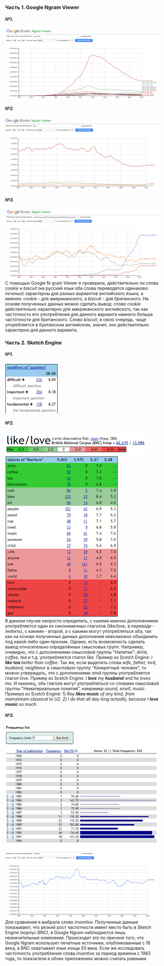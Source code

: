 ### Часть 1. Google Ngram Viewer  
##### №1.  
![](https://github.com/varvaravedeneeva/hw6/blob/master/1Скрин.PNG)  
##### №2.  
![](https://github.com/varvaravedeneeva/hw6/blob/master/2Скрин.PNG)  
##### №3.  
![](https://github.com/varvaravedeneeva/hw6/blob/master/3Скрин.PNG)  
С помощью Google N-gram Viewer я проверила, действительно ли слова *cookie* и *biscuit* (на русский язык оба слова переводятся одинаково: *печенье*) характерны для разных вариантов английского языка, а именно: *cookie* - для американского, а *biscuit* - для британского. На основе полученных данных можно сделать вывод: слово *cookie* действительно характерно для амкриканского английского, так как частотность его употребления для данного варианта намного больше частотности для британского. Слово *biscuit*, в свою очередь, чаще упоребляется в британском английском, значит, оно действительно характерно для данного варианта.  

### Часть 2. Sketch Engine  
##### №1.  
![](https://github.com/varvaravedeneeva/hw6/blob/master/СнимокModifiers.PNG)  
##### №2.  
![](https://github.com/varvaravedeneeva/hw6/blob/master/СнимокLikeLove.PNG)  
![](https://github.com/varvaravedeneeva/hw6/blob/master/СнимокObjects.PNG)  
В данном случае непросто определить, с какими именно дополнениями употребляется один из синонимичных глаголов (*like/love*, в переводе - *любить*), с какими - второй, а с какими могут употребляться оба, так как на основе полученных данных дополнения невозможно объединить под какой-либо один  признак. Однако, есть возможность сделать вывод относительно определённых смысловых групп. Например, очевидно, что с дополнениями смысловой  группы "Напитки": *drink, coffee, tea* и т.д. употребляется глагол *like*. Пример из Scetch Engine: *I **like tea** better than coffee*. Так же, если выделить слова *wife, father, lord, husband, neighbour* в смысловую группу "Конкретный человек", то можно утверждать, что с дополнениями этой группы употребляется глагол *love*. Пример из Scetch Engine:  *I **love** my **husband** and he loves me.* И наконец, оба глагола могут употребляться со словами смысловой группы "Нематериальные понятия", намример *sound, smell, music*. Примерs из Scetch Engine: 1) *Roy **likes music** of any kind, from mainstream classical to U2. 2) I do that all day long actually, because I **love music** so much.*  
##### №3.  
![](https://github.com/varvaravedeneeva/hw6/blob/master/СнимокБонусSE.PNG)  
![](https://github.com/varvaravedeneeva/hw6/blob/master/СнимокБонусGN.PNG)  
Для сравнения я выбрала слово *inventive*. Полученные данные показывают, что резкий рост частотности имеет место быть в Sketch Engine (корпус BNC), в Google Ngram наблюдаются лишь незначительные изменения. Происходит это по причине того, что Google Ngram использует печатные источники, опубликованные с 16 века, а BNC охватывает язык конца 20 века. Если же исследовать частотность употребления слова *inventive* за период времени с 1983 года, то показатели в обоих приложениях можно считать равными.
